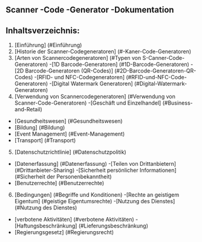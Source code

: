 ## Scanner -Code -Generator -Dokumentation
## Inhaltsverzeichnis:
1. [Einführung] (#Einführung)
2. [Historie der Scanner-Codegeneratoren] (#-Kaner-Code-Generatoren)
3. [Arten von Scannercodegeneratoren] (#Typen von S-Canner-Code-Generatoren)
-[1D Barcode-Generatoren] (#1D-Barcode-Generatoren)
-[2D Barcode-Generatoren (QR-Codes)] (#2D-Barcode-Generatoren-QR-Codes)
-[RFID- und NFC-Codegeneratoren] (#RFID-und-NFC-Code-Generatoren)
-[Digital Watermark Generatoren] (#Digital-Watermark-Generatoren)
4. [Verwendung von Scannercodegeneratoren] (#Verwendung von Scanner-Code-Generatoren)
-[Geschäft und Einzelhandel] (#Business-and-Retail)
- [Gesundheitswesen] (#Gesundheitswesen)
- [Bildung] (#Bildung)
- [Event Management] (#Event-Management)
- [Transport] (#Transport)
5. [Datenschutzrichtlinie] (#Datenschutzpolitik)
- [Datenerfassung] (#Datenerfassung)
-[Teilen von Drittanbietern] (#Drittanbieter-Sharing)
-[Sicherheit persönlicher Informationen] (#Sicherheit der Personenbekanntheit)
- [Benutzerrechte] (#Benutzerrechte)
6. [Bedingungen] (#Begriffe und Konditionen)
-[Rechte an geistigem Eigentum] (#geistige Eigentumsrechte)
-[Nutzung des Dienstes] (#Nutzung des Dienstes)
- [verbotene Aktivitäten] (#verbotene Aktivitäten)
-[Haftungsbeschränkung] (#Lieferungsbeschränkung)
- [Regierungsgesetz] (#Regierungsrecht)
